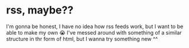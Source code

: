 # rss, maybe??
I'm gonna be honest, I have no idea how rss feeds work, but I want to be able to make my own 😭
I've messed around with something of a similar structure in thr form of html, but I wanna try something new ^^
